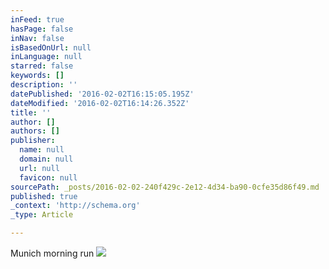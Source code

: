 ```yaml
---
inFeed: true
hasPage: false
inNav: false
isBasedOnUrl: null
inLanguage: null
starred: false
keywords: []
description: ''
datePublished: '2016-02-02T16:15:05.195Z'
dateModified: '2016-02-02T16:14:26.352Z'
title: ''
author: []
authors: []
publisher:
  name: null
  domain: null
  url: null
  favicon: null
sourcePath: _posts/2016-02-02-240f429c-2e12-4d34-ba90-0cfe35d86f49.md
published: true
_context: 'http://schema.org'
_type: Article

---
```

Munich morning run
![](https://the-grid-user-content.s3-us-west-2.amazonaws.com/bfb8bf6f-7620-4760-aa64-e1b329983cb6.jpg)